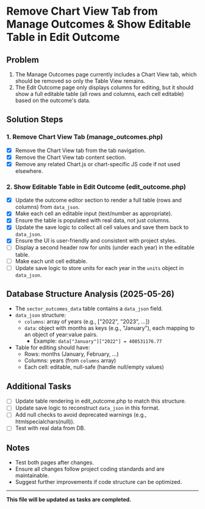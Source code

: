 # Remove Chart View Tab from Manage Outcomes & Show Editable Table in Edit Outcome

## Problem
1. The Manage Outcomes page currently includes a Chart View tab, which should be removed so only the Table View remains.
2. The Edit Outcome page only displays columns for editing, but it should show a full editable table (all rows and columns, each cell editable) based on the outcome's data.

## Solution Steps

### 1. Remove Chart View Tab (manage_outcomes.php)
- [x] Remove the Chart View tab from the tab navigation.
- [x] Remove the Chart View tab content section.
- [x] Remove any related Chart.js or chart-specific JS code if not used elsewhere.

### 2. Show Editable Table in Edit Outcome (edit_outcome.php)
- [x] Update the outcome editor section to render a full table (rows and columns) from `data_json`.
- [x] Make each cell an editable input (text/number as appropriate).
- [x] Ensure the table is populated with real data, not just columns.
- [x] Update the save logic to collect all cell values and save them back to `data_json`.
- [x] Ensure the UI is user-friendly and consistent with project styles.
- [ ] Display a second header row for units (under each year) in the editable table.
- [ ] Make each unit cell editable.
- [ ] Update save logic to store units for each year in the `units` object in `data_json`.

## Database Structure Analysis (2025-05-26)
- The `sector_outcomes_data` table contains a `data_json` field.
- `data_json` structure:
  - `columns`: array of years (e.g., ["2022", "2023", ...])
  - `data`: object with months as keys (e.g., "January"), each mapping to an object of year:value pairs.
    - Example: `data["January"]["2022"] = 408531176.77`
- Table for editing should have:
  - Rows: months (January, February, ...)
  - Columns: years (from `columns` array)
  - Each cell: editable, null-safe (handle null/empty values)

## Additional Tasks
- [ ] Update table rendering in edit_outcome.php to match this structure.
- [ ] Update save logic to reconstruct `data_json` in this format.
- [ ] Add null checks to avoid deprecated warnings (e.g., htmlspecialchars(null)).
- [ ] Test with real data from DB.

## Notes
- Test both pages after changes.
- Ensure all changes follow project coding standards and are maintainable.
- Suggest further improvements if code structure can be optimized.

---

**This file will be updated as tasks are completed.**
